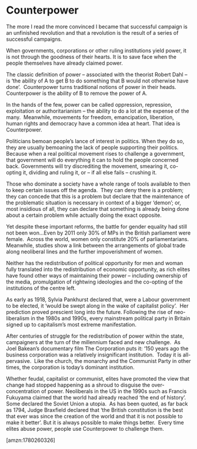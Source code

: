 Counterpower
============
The more I read the more convinced I became that successful campaign is an unfinished revolution and that a revolution is the result of a series of successful campaigns.

When governments, corporations or other ruling institutions yield power, it is not through the goodness of their hearts. It is to save face when the people themselves have already claimed power.

The classic definition of power – associated with the theorist Robert Dahl – is ‘the ability of A to get B to do something that B would not otherwise have done’.  Counterpower turns traditional notions of power in their heads. Counterpower is the ability of B to remove the power of A.

In the hands of the few, power can be called oppression, repression, exploitation or authoritarianism – the ability to do a lot at the expense of the many.  Meanwhile, movements for freedom, emancipation, liberation, human rights and democracy have a common idea at heart. That idea is Counterpower. 

Politicians bemoan people’s lance of interest in politics. When they do so, they are usually bemoaning the lack of people supporting their politics. Because when a real political movement rises to challenge a government, that government will do everything it can to hold the people concerned back. Governments will try discrediting the movement, smearing it, co-opting it, dividing and ruling it, or – if all else fails – crushing it.

Those who dominate a society have a whole range of tools available to then to keep certain issues off the agenda.  They can deny there is a problem; they can concede that this is a problem but declare that the maintenance of the problematic situation is necessary in context of a bigger ‘demon’; or, most insidious of all, they can declare that something is already being done about a certain problem while actually doing the exact opposite.

Yet despite these important reforms, the battle for gender equality had still not been won…Even by 2011 only 30% of MPs in the British parliament were female.  Across the world, women only constitute 20% of parliamentarians.  Meanwhile, studies show a link between the arrangements of global trade along neoliberal lines and the further impoverishment of women.   

Neither has the redistribution of political opportunity for men and woman fully translated into the redistribution of economic opportunity, as rich elites have found other ways of maintaining their power – including ownership of the media, promulgation of rightwing ideologies and the co-opting of the institutions of the centre left.

As early as 1918, Sylvia Pankhurst declared that, were a Labour government to be elected, it ‘would be swept along in the wake of capitalist policy’.  Her prediction proved prescient long into the future. Following the rise of neo-liberalism in the 1980s and 1990s, every mainstream political party in Britain signed up to capitalism’s most extreme manifestation. 

After centuries of struggle for the redistribution of power within the state, campaigners at the turn of the millennium faced and new challenge.  As Joel Bakean’s documentary film The Corporation puts it: ‘150 years ago the business corporation was a relatively insignificant institution.  Today it is all-pervasive.  Like the church, the monarchy and the Communist Party in other times, the corporation is today’s dominant institution.

Whether feudal, capitalist or communist, elites have promoted the view that change had stopped happening as a shroud to disguise the over-concentration of power. Neoliberals in the US in the 1990s such as Francis Fukuyama claimed that the world had already reached ‘the end of history’.  Some declared the Soviet Union a utopia.  As has been quoted, as far back as 1794, Judge Braxfield declared that ‘the British constitution is the best that ever was since the creation of the world and that it is not possible to make it better’. But it is always possible to make things better.  Every time elites abuse power, people use Counterpower to challenge them.

  
[amzn:1780260326]

